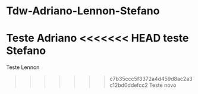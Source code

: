 # Tdw-Adriano-Lennon-Stefano
Teste Adriano
<<<<<<< HEAD
teste Stefano
=======
Teste Lennon
>>>>>>> c7b35ccc5f3372a4d459d8ac2a3c12bd0ddefcc2
Teste novo
